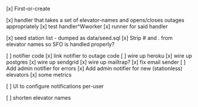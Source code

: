 [x] First-or-create

[x] handler that takes a set of elevator-names and opens/closes outages appropriately
[x] test handler^Wworker
[x] runner for said handler

[x] seed station list - dumped as data/seed.sql
[x] Strip # and . from elevator names so SFO is handled properly?

[ ] notifier code
[x] link notifier to outage code
[ ] wire up heroku
  [x] wire up postgres
  [x] wire up sendgrid
  [x] wire up mailtrap?
[x] fix email sender
[ ] Add admin notifier for errors
[x] Add admin notifier for new (stationless) elevators
[x] some metrics

[ ] UI to configure notifications per-user

[ ] shorten elevator names
